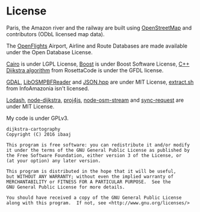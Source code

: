 # License

Paris, the Amazon river and the railway are built using [OpenStreetMap](http://openstreetmap.org) and contributors (ODbL licensed map data).

The [OpenFlights](http://openflights.org) Airport, Airline and Route Databases are made available under the Open Database License.

[Cairo](http://www.cairographics.org/) is under LGPL License, [Boost](http://www.boost.org) is under  Boost Software License, [C++ Dijkstra algorithm](http://rosettacode.org/wiki/Dijkstra%27s_algorithm) from RosettaCode is under the GFDL license.

[GDAL](http://www.gdal.org/), [LibOSMPBFReader](https://github.com/CanalTP/libosmpbfreader) and [JSON.hpp](https://github.com/nlohmann/json) are under MIT License,  [extract.sh](https://github.com/InfoAmazonia/rivers-map/blob/master/extract.sh) from InfoAmazonia isn't licensed.


[Lodash](https://github.com/lodash/lodash), [node-dijkstra](https://github.com/albertorestifo/node-dijkstra), [proj4js](https://github.com/proj4js/proj4js), [node-osm-stream](https://github.com/sogko/node-osm-stream) and [sync-request](https://github.com/ForbesLindesay/sync-request) are under MIT License.

My code is under GPLv3.

    dijkstra-cartography 
    Copyright (C) 2016 ibaaj

    This program is free software: you can redistribute it and/or modify
    it under the terms of the GNU General Public License as published by
    the Free Software Foundation, either version 3 of the License, or
    (at your option) any later version.

    This program is distributed in the hope that it will be useful,
    but WITHOUT ANY WARRANTY; without even the implied warranty of
    MERCHANTABILITY or FITNESS FOR A PARTICULAR PURPOSE.  See the
    GNU General Public License for more details.

    You should have received a copy of the GNU General Public License
    along with this program.  If not, see <http://www.gnu.org/licenses/>